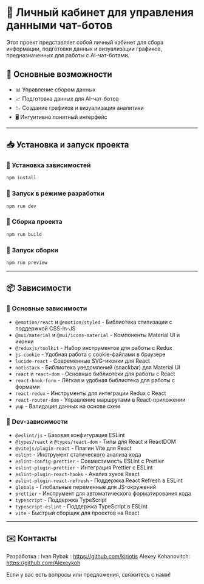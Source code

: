 # 📌 Личный кабинет для управления данными чат-ботов

Этот проект представляет собой личный кабинет для сбора информации, подготовки данных и визуализации графиков, предназначенных для работы с AI-чат-ботами.

## 🚀 Основные возможности
- 📊 Управление сбором данных
- 📈 Подготовка данных для AI-чат-ботов
- 📉 Создание графиков и визуализация аналитики
- 🖥️ Интуитивно понятный интерфейс

---

## 📥 Установка и запуск проекта

### 🔹 Установка зависимостей
```sh
npm install
```

### 🔹 Запуск в режиме разработки
```sh
npm run dev
```

### 🔹 Сборка проекта
```sh
npm run build
```

### 🔹 Запуск сборки
```sh
npm run preview
```

---

## 📦 Зависимости

### 🔹 Основные зависимости

- `@emotion/react` и `@emotion/styled` - Библиотека стилизации с поддержкой CSS-in-JS
- `@mui/material` и `@mui/icons-material` - Компоненты Material UI и иконки
- `@reduxjs/toolkit` - Набор инструментов для работы с Redux
- `js-cookie` - Удобная работа с cookie-файлами в браузере
- `lucide-react` - Современные SVG-иконки для React
- `notistack` - Библиотека уведомлений (snackbar) для Material UI
- `react` и `react-dom` - Основные библиотеки для работы с React
- `react-hook-form` - Лёгкая и удобная библиотека для работы с формами
- `react-redux` - Инструменты для интеграции Redux с React
- `react-router-dom` - Управление маршрутами в React-приложении
- `yup` - Валидация данных на основе схем

### 🔹 Dev-зависимости

- `@eslint/js` - Базовая конфигурация ESLint
- `@types/react` и `@types/react-dom` - Типы для React и ReactDOM
- `@vitejs/plugin-react` - Плагин Vite для React
- `eslint` - Инструмент статического анализа кода
- `eslint-config-prettier` - Совместимость ESLint с Prettier
- `eslint-plugin-prettier` - Интеграция Prettier с ESLint
- `eslint-plugin-react-hooks` - Анализ хуков React
- `eslint-plugin-react-refresh` - Поддержка React Refresh в ESLint
- `globals` - Глобальные переменные для JS-окружений
- `prettier` - Инструмент для автоматического форматирования кода
- `typescript` - Поддержка TypeScript
- `typescript-eslint` - Поддержка TypeScript в ESLint
- `vite` - Быстрый сборщик для проектов на React

---

## ✉️ Контакты

Разработка :
Ivan Rybak : https://github.com/kiriotis
Alexey Kohanovitch: https://github.com/Alexeykoh

Если у вас есть вопросы или предложения, свяжитесь с нами!
